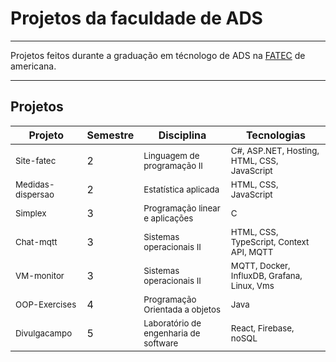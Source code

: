 # Projetos da faculdade de ADS

<hr>

Projetos feitos durante a graduação em técnologo de ADS na [FATEC](https://www.fatec.edu.br/) de americana.

<hr>

## Projetos

| Projeto                       | Semestre | Disciplina                                          | Tecnologias                                            |
|-------------------------------|----------|-----------------------------------------------------|--------------------------------------------------------|
| <sub>Site-fatec</sub>         | 2        | <sub>Linguagem de programação II</sub>              | <sub>C#, ASP.NET, Hosting, HTML, CSS, JavaScript</sub> |
| <sub>Medidas-dispersao</sub>  | 2        | <sub>Estatística aplicada</sub>                     | <sub>HTML, CSS, JavaScript</sub>                       |
| <sub>Simplex</sub>            | 3        | <sub>Programação linear e aplicações</sub>          | <sub>C</sub>                                           |
| <sub>Chat-mqtt</sub>          | 3        | <sub>Sistemas operacionais II</sub>                 | <sub>HTML, CSS, TypeScript, Context API, MQTT</sub>    |
| <sub>VM-monitor</sub>         | 3        | <sub>Sistemas operacionais II</sub>                 | <sub>MQTT, Docker, InfluxDB, Grafana, Linux, Vms</sub> |
| <sub>OOP-Exercises</sub>      | 4        | <sub>Programação Orientada a objetos</sub>          | <sub>Java</sub>                                        |
| <sub>Divulgacampo</sub>       | 5        | <sub>Laboratório de engenharia de software</sub>    | <sub>React, Firebase, noSQL</sub>                      |
